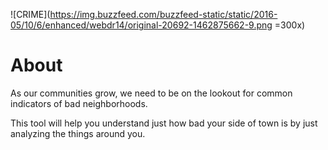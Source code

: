 ![CRIME](https://img.buzzfeed.com/buzzfeed-static/static/2016-05/10/6/enhanced/webdr14/original-20692-1462875662-9.png =300x)

# About

As our communities grow, we need to be on the lookout for common indicators of bad neighborhoods.

This tool will help you understand just how bad your side of town is by just analyzing the things around you.
